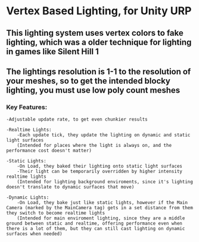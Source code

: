# Vertex Based Lighting, for Unity URP

## This lighting system uses vertex colors to fake lighting, which was a older technique for lighting in games like Silent Hill 1
## The lightings resolution is 1-1 to the resolution of your meshes, so to get the intended blocky lighting, you must use low poly count meshes

### Key Features:
```
-Adjustable update rate, to get even chunkier results

-Realtime Lights:
    -Each update tick, they update the lighting on dynamic and static light surfaces
    (Intended for places where the light is always on, and the performance cost doesn't matter)

-Static Lights:
    -On Load, they baked their lighting onto static light surfaces
    -Their light can be temporarily overridden by higher intensity realtime lights
    (Intended for lighting background enviroments, since it's lighting doesn't translate to dynamic surfaces that move)

-Dynamic Lights:
    -On Load, they bake just like static lights, however if the Main Camera (marked by the MainCamera tag) gets in a set distance from them they switch to become realtime lights 
    (Intended for main enviroment lighting, since they are a middle ground between static and realtime, offering performance even when there is a lot of them, but they can still cast lighting on dynamic surfaces when needed)
```